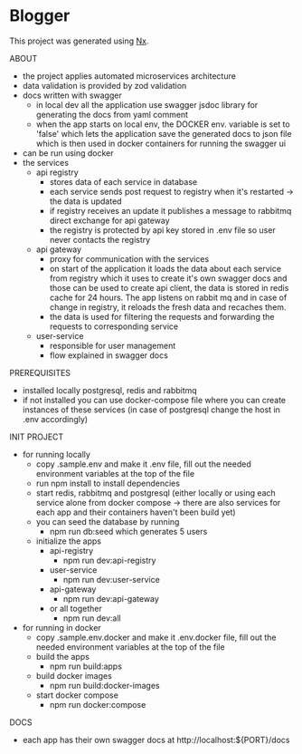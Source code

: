 # Blogger

This project was generated using [Nx](https://nx.dev).

ABOUT
- the project applies automated microservices architecture
- data validation is provided by zod validation
- docs written with swagger
  - in local dev all the application use swagger jsdoc library for generating the docs from yaml comment
  - when the app starts on local env, the DOCKER env. variable is set to 'false' which lets the application save the generated docs to json file which is then used in docker containers for running the swagger ui
- can be run using docker
- the services
  - api registry
    - stores data of each service in database
    - each service sends post request to registry when it's restarted -> the data is updated
    - if registry receives an update it publishes a message to rabbitmq direct exchange for api gateway
    - the registry is protected by api key stored in .env file so user never contacts the registry
  - api gateway
    - proxy for communication with the services
    - on start of the application it loads the data about each service from registry which it uses to create it's own swagger docs and those can be used to create api client, the data is stored in redis cache for 24 hours. The app listens on rabbit mq and in case of change in registry, it reloads the fresh data and recaches them.
    - the data is used for filtering the requests and forwarding the requests to corresponding service
  - user-service
    - responsible for user management
    - flow explained in swagger docs

PREREQUISITES
- installed locally postgresql, redis and rabbitmq
- if not installed you can use docker-compose file where you can create instances of these services (in case of postgresql change the host in .env accordingly)

INIT PROJECT
- for running locally
  - copy .sample.env and make it .env file, fill out the needed environment variables at the top of the file
  - run npm install to install dependencies
  - start redis, rabbitmq and postgresql (either locally or using each service alone from docker compose -> there are also services for each app and their containers haven't been build yet)
  - you can seed the database by running
    - npm run db:seed which generates 5 users
  - initialize the apps
    - api-registry
      - npm run dev:api-registry
    - user-service
      - npm run dev:user-service
    - api-gateway
      - npm run dev:api-gateway
    - or all together
      - npm run dev:all
- for running in docker
  - copy .sample.env.docker and make it .env.docker file, fill out the needed environment variables at the top of the file
  - build the apps
    - npm run build:apps
  - build docker images
    - npm run build:docker-images
  - start docker compose
    - npm run docker:compose

DOCS
- each app has their own swagger docs at http://localhost:${PORT}/docs
